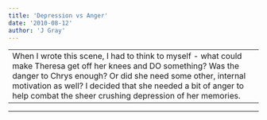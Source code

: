 ```yaml
---
title: 'Depression vs Anger'
date: '2010-08-12'
author: 'J Gray'
---
```


<div>
<!-- Main content here -->
<table border="0" class="post"><tbody><tr><td>
   
   <div class="post_body">
       When I wrote this scene, I had to think to myself - what could make Theresa get off her knees and DO something? Was the danger to Chrys enough? Or did she need some other, internal motivation as well? I decided that she needed a bit of anger to help combat the sheer crushing depression of her memories.<br>
   </div>
   </td></tr>
   </tbody></table><hr><table style="width:100%; border:0;" class="comment_table"><tbody></tbody></table>
<!-- End main content -->
              </div>
